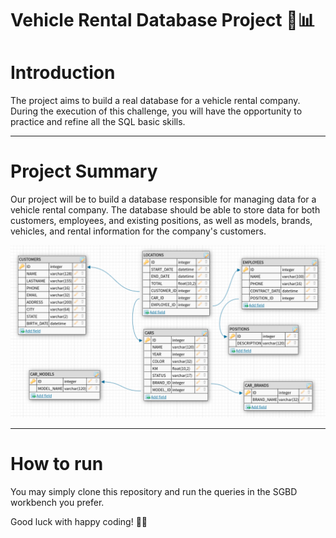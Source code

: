# Vehicle Rental Database Project 🚗📊

# Introduction
The project aims to build a real database for a vehicle rental company. During the execution of this challenge, you will have the opportunity to practice and refine all the SQL basic skills.

***

# Project Summary
Our project will be to build a database responsible for managing data for a vehicle rental company. The database should be able to store data for both customers, employees, and existing positions, as well as models, brands, vehicles, and rental information for the company's customers.

![Vehicle Rental Database Schema](./image.png)

***

# How to run

You may simply clone this repository and run the queries in the SGBD workbench you prefer.

Good luck with happy coding! 🧙‍♂️